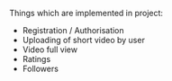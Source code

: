Things which are implemented in project:
- Registration / Authorisation
- Uploading of short video by user
- Video full view
- Ratings
- Followers
